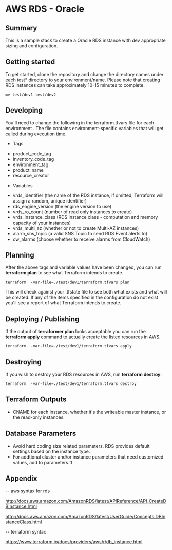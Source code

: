# AWS RDS - Oracle

## Summary
This is a sample stack  to create a Oracle RDS instance with dev appropriate sizing and configuration. 

## Getting started
To get started, clone the repository and change the directory names under each test* directory to your environment/name. Please note that creating RDS instances can take approximately 10-15 minutes to complete.

```
mv test/dev1 test/dev2
```
## Developing
You'll need to change the following in the terraform.tfvars file for each environment . The file contains environment-specific variables that will get called during execution time.

* Tags
 - product_code_tag 
 - inventory_code_tag
 - environment_tag
 - product_name
 - resource_creator

* Variables

 - vrds_identifier (the name of the RDS instance, if omitted, Terraform will assign a random, unique identifier)
 - rds_engine_version (the engine version to use)
 - vrds_ro_count (number of read only instances to create)
 - vrds_instance_class (RDS instance class - computation and memory capacity of your instances)
 - vrds_multi_az (whether or not to create Multi-AZ instances)
 - alarm_sns_topic (a valid SNS Topic to send RDS Event alerts to)
 - cw_alarms (choose whether to receive alarms from CloudWatch)


## Planning
After the above tags and variable values have been changed, you can run <strong>terraform plan</strong> to see what Terraform intends to create.

```
terraform  -var-file=./test/dev1/terraform.tfvars plan
```

This will check against your .tfstate file to see both what exists and what will be created. If any of the items specified in the configuration do not exist you'll see a report of what Terraform intends to create.

## Deploying / Publishing
If the output of <strong>terraformer plan</strong> looks acceptable you can run the <strong>terraform apply</strong> command to actually create the listed resources in AWS.

```
terraform  -var-file=./test/dev1/terraform.tfvars apply
```

## Destroying
If you wish to destroy your RDS resources in AWS, run <strong>terraform destroy</strong>.

```
terraform  -var-file=./test/dev1/terraform.tfvars destroy
```

## Terraform Outputs

  * CNAME for each instance, whether it's the writeable master instance, or the read-only instances.

## Database Parameters
  * Avoid hard coding size related parameters. RDS provides default settings based on the instance type.
  * For addtional cluster and/or instance parameters that need customized values, add to parameters.tf

## Appendix

-- aws syntax for rds

http://docs.aws.amazon.com/AmazonRDS/latest/APIReference/API_CreateDBInstance.html

http://docs.aws.amazon.com/AmazonRDS/latest/UserGuide/Concepts.DBInstanceClass.html


-- terraform syntax

https://www.terraform.io/docs/providers/aws/r/db_instance.html


